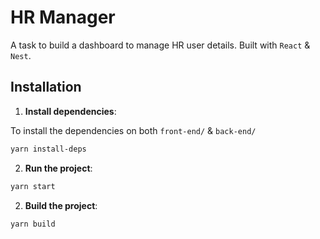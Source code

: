 # HR Manager

A task to build a dashboard to manage HR user details. Built with `React` & `Nest`.

## Installation

1. **Install dependencies**:

To install the dependencies on both `front-end/` & `back-end/`

```sh
yarn install-deps
```

2. **Run the project**:

```sh
yarn start
```

2. **Build the project**:

```sh
yarn build
```
